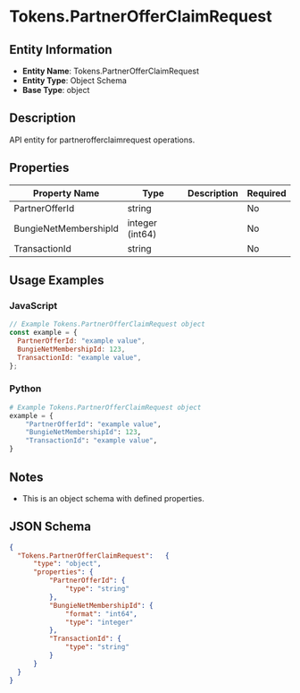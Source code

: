 # Tokens.PartnerOfferClaimRequest

## Entity Information
- **Entity Name**: Tokens.PartnerOfferClaimRequest
- **Entity Type**: Object Schema
- **Base Type**: object

## Description
API entity for partnerofferclaimrequest operations.

## Properties

| Property Name | Type | Description | Required |
|---------------|------|-------------|----------|
| PartnerOfferId | string |  | No |
| BungieNetMembershipId | integer (int64) |  | No |
| TransactionId | string |  | No |

## Usage Examples

### JavaScript
```javascript
// Example Tokens.PartnerOfferClaimRequest object
const example = {
  PartnerOfferId: "example value",
  BungieNetMembershipId: 123,
  TransactionId: "example value",
};
```

### Python
```python
# Example Tokens.PartnerOfferClaimRequest object
example = {
    "PartnerOfferId": "example value",
    "BungieNetMembershipId": 123,
    "TransactionId": "example value",
}
```

## Notes
- This is an object schema with defined properties.

## JSON Schema
```json
{
  "Tokens.PartnerOfferClaimRequest":   {
      "type": "object",
      "properties": {
          "PartnerOfferId": {
              "type": "string"
          },
          "BungieNetMembershipId": {
              "format": "int64",
              "type": "integer"
          },
          "TransactionId": {
              "type": "string"
          }
      }
  }
}
```
